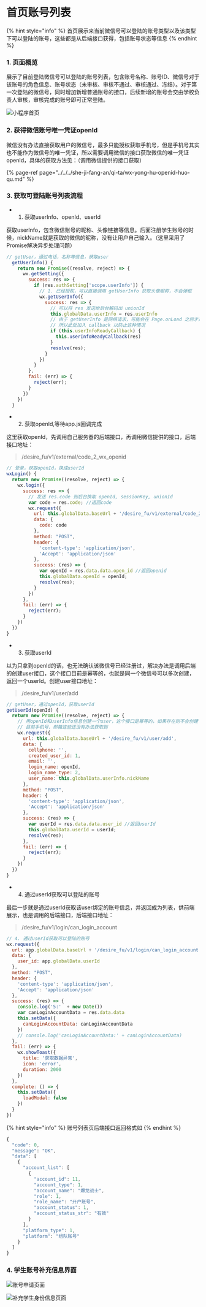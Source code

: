 # 首页账号列表

{% hint style="info" %}
首页展示来当前微信号可以登陆的账号类型以及该类型下可以登陆的账号，这些都是从后端接口获得，包括账号状态等信息
{% endhint %}

### 1. 页面概览

展示了目前登陆微信号可以登陆的账号列表，包含账号名称、账号ID、微信号对于该账号的角色信息、账号状态（未审核、审核不通过、审核通过、冻结）。对于第一次登陆的微信号，同时增加新增普通账号的接口，后续新增的账号会交由学校负责人审核，审核完成的账号即可正常登陆。

![&#x5C0F;&#x7A0B;&#x5E8F;&#x9996;&#x9875;](../../../.gitbook/assets/image%20%2818%29.png)

### 2. 获得微信账号唯一凭证openId

微信没有办法直接获取用户的微信号，最多只能授权获取手机号，但是手机号其实也不能作为微信号的唯一凭证，所以需要调用微信的接口获取微信的唯一凭证openId，具体的获取方法见：（调用微信提供的接口获取）

{% page-ref page="../../../she-ji-fang-an/qi-ta/wx-yong-hu-openid-huo-qu.md" %}

### 3. 获取可登陆账号列表流程

* 1. 获取userInfo、openId、userId

获取userInfo，包含微信账号的昵称、头像链接等信息。后面注册学生账号的时候，nickName就是获取的微信的昵称，没有让用户自己输入。（这里采用了Promise解决异步处理问题）

```javascript
// getUser，通过电话，名称等信息，获取user
  getUserInfo() {
    return new Promise((resolve, reject) => {
      wx.getSetting({
        success: res => {
          if (res.authSetting['scope.userInfo']) {
            // 1. 已经授权，可以直接调用 getUserInfo 获取头像昵称，不会弹框
            wx.getUserInfo({
              success: res => {
                // 可以将 res 发送给后台解码出 unionId
                this.globalData.userInfo = res.userInfo
                // 由于 getUserInfo 是网络请求，可能会在 Page.onLoad 之后才返回
                // 所以此处加入 callback 以防止这种情况
                if (this.userInfoReadyCallback) {
                  this.userInfoReadyCallback(res)
                }
                resolve(res);
              }
            })
          }
        },
        fail: (err) => {
          reject(err);
        }
      })
    })
  }
```

* 2. 获取openId,等待app.js回调完成

这里获取openId，先调用自己服务器的后端接口，再调用微信提供的接口，后端接口地址：

> /desire\_fu/v1/external/code\_2\_wx\_openid

```javascript
// 登录，获取openId，换成userId
wxLogin() {
  return new Promise((resolve, reject) => {
    wx.login({
      success: res => {
        // 发送 res.code 到后台换取 openId, sessionKey, unionId
        var code = res.code; //返回code
        wx.request({
          url: this.globalData.baseUrl + '/desire_fu/v1/external/code_2_wx_openid',
          data: {
            code: code
          },
          method: "POST",
          header: {
            'content-type': 'application/json',
            'Accept': 'application/json'
          },
          success: (res) => {
            var openId = res.data.data.open_id //返回openid
            this.globalData.openId = openId;
            resolve(res);
          }
        })
      },
      fail: (err) => {
        reject(err);
      }
    })
  })
}
```

* 3. 获取userId

以为只拿到openId的话，也无法确认该微信号已经注册过，解决办法是调用后端的创建user接口，这个接口目前是幂等的，也就是同一个微信号可以多次创建，返回一个userId。创建user接口地址：

> /desire\_fu/v1/user/add

```javascript
// getUser，通过openId，获取userId
getUserId(openId) {
  return new Promise((resolve, reject) => {
    // 用openId和userInfo信息创建一个user，这个接口是幂等的，如果存在则不会创建
    // 目前手机号、邮箱这些还没有办法获取到
    wx.request({
      url: this.globalData.baseUrl + '/desire_fu/v1/user/add',
      data: {
        cellphone: '',
        created_user_id: 1,
        email: '',
        login_name: openId,
        login_name_type: 2,
        user_name: this.globalData.userInfo.nickName
      },
      method: "POST",
      header: {
        'content-type': 'application/json',
        'Accept': 'application/json'
      },
      success: (res) => {
        var userId = res.data.data.user_id //返回userId
        this.globalData.userId = userId;
        resolve(res);
      },
      fail: (err) => {
        reject(err);
      }
    })
  })
}
```

* 4. 通过userId获取可以登陆的账号

最后一步就是通过userId获取该user绑定的账号信息，并返回成为列表，供前端展示，也是调用的后端接口，后端接口地址：

> /desire\_fu/v1/login/can\_login\_account

```javascript
// 4. 通过userId获取可以登陆的账号
wx.request({
  url: app.globalData.baseUrl + '/desire_fu/v1/login/can_login_account',
  data: {
    user_id: app.globalData.userId
  },
  method: "POST",
  header: {
    'content-type': 'application/json',
    'Accept': 'application/json'
  },
  success: (res) => {
    console.log('5:'  + new Date())
    var canLoginAccountData = res.data.data
    this.setData({
      canLoginAccountData: canLoginAccountData
    })
    // console.log('canLoginAccountData:' + canLoginAccountData)
  },
  fail: (err) => {
    wx.showToast({
      title: '获取数据异常',
      icon: 'error',
      duration: 2000
    })
  },
  complete: () => {
    this.setData({
      loadModal: false
    })
  }
})
```

{% hint style="info" %}
账号列表页后端接口返回格式如
{% endhint %}

```javascript
{
  "code": 0,
  "message": "OK",
  "data": [
    {
      "account_list": [
        {
          "account_id": 11,
          "account_type": 1,
          "account_name": "爆龙战士",
          "role": 1,
          "role_name": "开户账号",
          "account_status": 1,
          "account_status_str": "有效"
        }
      ],
      "platform_type": 1,
      "platform": "组队账号"
    }
  ]
}
```

### 4. 学生账号补充信息界面

![&#x8D26;&#x53F7;&#x7533;&#x8BF7;&#x9875;&#x9762;](../../../.gitbook/assets/image%20%2816%29.png)

![&#x8865;&#x5145;&#x5B66;&#x751F;&#x8EAB;&#x4EFD;&#x4FE1;&#x606F;&#x9875;&#x9762;](../../../.gitbook/assets/image%20%2817%29.png)





